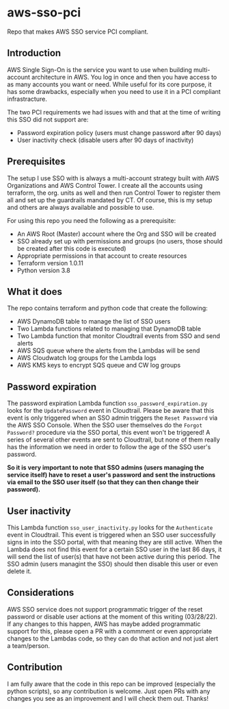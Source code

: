 # aws-sso-pci #
Repo that makes AWS SSO service PCI compliant.

## Introduction ##

AWS Single Sign-On is the service you want to use when building multi-account architecture in AWS. You log in once and then you have access to as many accounts you want or need. While useful for its core purpose, it has some drawbacks, especially when you need to use it in a PCI compliant infrastracture. 

The two PCI requirements we had issues with and that at the time of writing this SSO did not support are:
- Password expiration policy (users must change password after 90 days)
- User inactivity check (disable users after 90 days of inactivity)

## Prerequisites ##

The setup I use SSO with is always a multi-account strategy built with AWS Organizations and AWS Control Tower. I create all the accounts using terraform, the org. units as well and then run Control Tower to register them all and set up the guardrails mandated by CT. Of course, this is my setup and others are always available and possible to use.

For using this repo you need the following as a prerequisite:

- An AWS Root (Master) account where the Org and SSO will be created
- SSO already set up with permissions and groups (no users, those should be created after this code is executed)
- Appropriate permissions in that account to create resources
- Terraform version 1.0.11
- Python version 3.8

## What it does ##

The repo contains terraform and python code that create the following:

- AWS DynamoDB table to manage the list of SSO users
- Two Lambda functions related to managing that DynamoDB table
- Two Lambda function that monitor Cloudtrail events from SSO and send alerts
- AWS SQS queue where the alerts from the Lambdas will be send
- AWS Cloudwatch log groups for the Lambda logs
- AWS KMS keys to encrypt SQS queue and CW log groups

## Password expiration ##
The password expiration Lambda function `sso_password_expiration.py` looks for the `UpdatePassword` event in Cloudtrail. Please be aware that this event is only triggered when an SSO admin triggers the `Reset Password` via the AWS SSO Console. When the SSO user themselves do the `Forgot Password?` procedure via the SSO portal, this event won't be triggered! A series of several other events are sent to Cloudtrail, but none of them really has the information we need in order to follow the age of the SSO user's password.

**So it is very important to note that SSO admins (users managing the service itself) have to reset a user's password and sent the instructions via email to the SSO user itself (so that they can then change their password).**

## User inactivity ##
This Lambda function `sso_user_inactivity.py` looks for the `Authenticate` event in Cloudtrail. This event is triggered when an SSO user successfully signs in into the SSO portal, with that meaning they are still active. When the Lambda does not find this event for a certain SSO user in the last 86 days, it will send the list of user(s) that have not been active during this period. The SSO admin (users managint the SSO) should then disable this user or even delete it.

## Considerations ##
AWS SSO service does not support programmatic trigger of the reset password or disable user actions at the moment of this writing (03/28/22). If any changes to this happen, AWS has maybe added programmatic support for this, please open a PR with a commment or even appropriate changes to the Lambdas code, so they can do that action and not just alert a team/person.

## Contribution ##

I am fully aware that the code in this repo can be improved (especially the python scripts), so any contribution is welcome. Just open PRs with any changes you see as an improvement and I will check them out. Thanks!